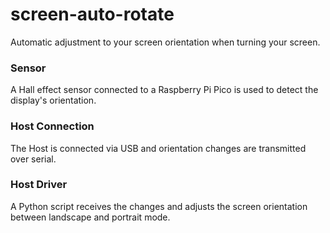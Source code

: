 # screen-auto-rotate
Automatic adjustment to your screen orientation when turning your screen.

### Sensor
A Hall effect sensor connected to a Raspberry Pi Pico is used to detect the display's orientation.

### Host Connection
The Host is connected via USB and orientation changes are transmitted over serial.

### Host Driver
A Python script receives the changes and adjusts the screen orientation between landscape and portrait mode.

